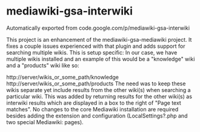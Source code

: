# mediawiki-gsa-interwiki
Automatically exported from code.google.com/p/mediawiki-gsa-interwiki

This project is an enhancement of the mediawiki-gsa-mediawiki project. It fixes a couple issues experienced with that plugin and adds support for searching multiple wikis. This is setup specific: In our case, we have multiple wikis installed and an example of this would be a "knowledge" wiki and a "products" wiki like so:

http://server/wikis_or_some_path/knowledge
http://server/wikis_or_some_path/products
The need was to keep these wikis separate yet include results from the other wiki(s) when searching a particular wiki. This was added by returning results for the other wiki(s) as interwiki results which are displayed in a box to the right of "Page text matches". No changes to the core Mediawiki installation are required besides adding the extension and configuration (LocalSettings?.php and two special Mediawiki: pages).
